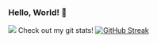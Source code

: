 ### Hello, World! 👋
 ![](header.gif)
Check out my git stats!
[![GitHub Streak](http://github-readme-streak-stats.herokuapp.com?user=parkervoit&theme=tokyonight_duo&hide_border=true)](https://git.io/streak-stats)
<!--[![Parker's's GitHub stats](https://github-readme-stats.vercel.app/api?username=parkervoit&show_icons=true&theme=algolia))](https://github.com/anuraghazra/github-readme-stats)
<!--
**parkervoit/parkervoit** is a ✨ _special_ ✨ repository because its `README.md` (this file) appears on your GitHub profile.

Here are some ideas to get you started:

- 🔭 I’m currently working on ...
- 🌱 I’m currently learning ...
- 👯 I’m looking to collaborate on ...
- 🤔 I’m looking for help with ...
- 💬 Ask me about ...
- 📫 How to reach me: ...
- 😄 Pronouns: ...
- ⚡ Fun fact: ...
-->
